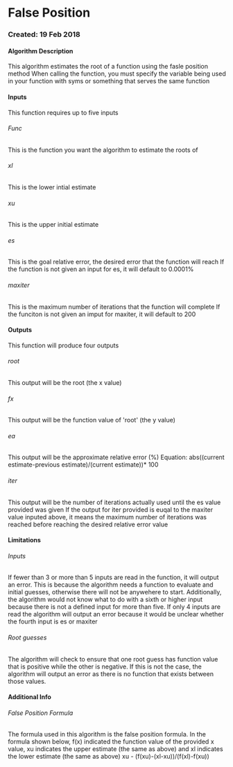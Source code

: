# False Position
### Created: 19 Feb 2018

#### Algorithm Description 
This algorithm estimates the root of a function using the fasle position method
When calling the function, you must specify the variable being used in your function with syms or something that serves the same function

#### Inputs
This function requires up to five inputs
###### Func
This is the function you want the algorithm to estimate the roots of 
###### xl
This is the lower intial estimate
###### xu 
This is the upper initial estimate
###### es
This is the goal relative error, the desired error that the function will reach
If the function is not given an input for es, it will default to 0.0001%
###### maxiter
This is the maximum number of iterations that the function will complete
If the funciton is not given an imput for maxiter, it will default to 200

#### Outputs
This function will produce four outputs
###### root
This output will be the root (the x value)
###### fx
This output will be the function value of 'root' (the y value)
###### ea 
This output will be the approximate relative error (%)
Equation: abs((current estimate-previous estimate)/(current estimate))* 100
###### iter
This output will be the number of iterations actually used until the es value provided was given
If the output for iter provided is euqal to the maxiter value inputed above, it means the maximum number of iterations was reached before reaching the desired relative error value 

#### Limitations
###### Inputs
If fewer than 3 or more than 5 inputs are read in the function, it will output an error. This is because the algorithm needs a function to evaluate and initial guesses, otherwise there will not be anywehere to start. Additionally, the algorithm would not know what to do with a sixth or higher input because there is not a defined input for more than five. 
If only 4 inputs are read the algorithm will output an error because it would be unclear whether the fourth input is es or maxiter
###### Root guesses
The algorithm will check to ensure that one root guess has  function value that is positive while the other is negative. If this is not the case, the algorithm will output an error as there is no function that exists between those values. 
#### Additional Info
###### False Position Formula
The formula used in this algorithm is the false position formula. In the formula shown below, f(x) indicated the function value of the provided x value, xu indicates the upper estimate (the same as above) and xl indicates the lower estimate (the same as above)
xu - (f(xu)-(xl-xu))/(f(xl)-f(xu))
